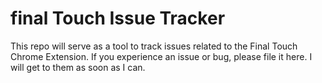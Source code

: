 # final Touch Issue Tracker

This repo will serve as a tool to track issues related to the Final Touch Chrome Extension. If you experience an issue or bug, please file it here. I will get to them as soon as I can.
